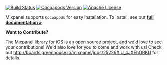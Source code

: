 [![Build Status](https://travis-ci.org/mixpanel/mixpanel-iphone.svg?branch=yolo-travis-ci)](https://travis-ci.org/mixpanel/mixpanel-iphone)
[![Cocoapods Version](http://img.shields.io/cocoapods/v/Mixpanel.svg?style=flat)](https://mixpanel.com)
[![Apache License](http://img.shields.io/cocoapods/l/Mixpanel.svg?style=flat)](https://mixpanel.com)

Mixpanel supports `Cocoapods` for easy installation.
To Install, see our **[full documentation »](https://mixpanel.com/help/reference/ios)**

**Want to Contribute?**

The Mixpanel library for iOS is an open source project, and we'd love to see your contributions! We'd also love for you to come and work with us! Check out http://boards.greenhouse.io/mixpanel/jobs/25226#.U_4JXEhORKU for details.

